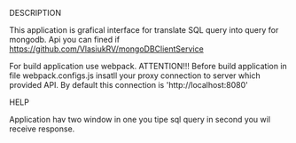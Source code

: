 DESCRIPTION

This application is grafical interface for translate SQL query into query for mongodb.
Api you can fined if https://github.com/VlasiukRV/mongoDBClientService

For build application use webpack.
ATTENTION!!! Before build application in file webpack.configs.js insatll your proxy connection to server which provided API. By default this connection is 'http://localhost:8080'

HELP

Application hav two window in one you tipe sql query in second you wil receive response.

